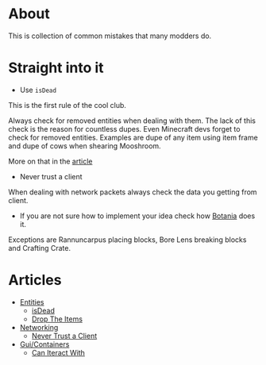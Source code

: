 # About

This is collection of common mistakes that many modders do.

# Straight into it

- Use `isDead`

This is the first rule of the cool club.

Always check for removed entities when dealing with them. The lack of this check is the reason for countless dupes. Even Minecraft devs forget to check for removed entities. Examples are dupe of any item using item frame and dupe of cows when shearing Mooshroom.

More on that in the [article](articles/entities/isDead.md)

- Never trust a client

When dealing with network packets always check the data you getting from client.

- If you are not sure how to implement your idea check how [Botania](https://github.com/Vazkii/Botania) does it.

Exceptions are Rannuncarpus placing blocks, Bore Lens breaking blocks and Crafting Crate.

# Articles

- [Entities](articles/entities)
  - [isDead](articles/entities/isDead.md)
  - [Drop The Items](articles/entities/Drop-The-Items.md)
- [Networking](articles/networking)
  - [Never Trust a Client](articles/networking/Never-Trust-a-Client.md)
- [Gui/Containers](articles/containers)
  - [Can Iteract With](articles/containers/Can-Interact-With.md)
